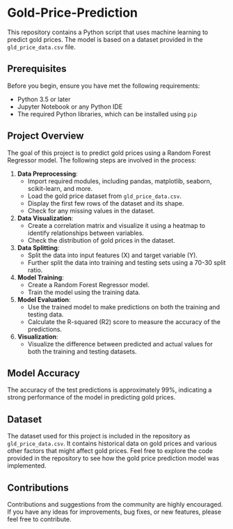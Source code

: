 # Gold-Price-Prediction
This repository contains a Python script that uses machine learning to predict gold prices. 
The model is based on a dataset provided in the `gld_price_data.csv` file.

## Prerequisites
Before you begin, ensure you have met the following requirements:
- Python 3.5 or later
- Jupyter Notebook or any Python IDE
- The required Python libraries, which can be installed using `pip`

## Project Overview
The goal of this project is to predict gold prices using a Random Forest Regressor model. 
The following steps are involved in the process:
1. **Data Preprocessing**:
   - Import required modules, including pandas, matplotlib, seaborn, scikit-learn, and more.
   - Load the gold price dataset from `gld_price_data.csv`.
   - Display the first few rows of the dataset and its shape.
   - Check for any missing values in the dataset.
2. **Data Visualization**:
   - Create a correlation matrix and visualize it using a heatmap to identify relationships between variables.
   - Check the distribution of gold prices in the dataset.
3. **Data Splitting**:
   - Split the data into input features (X) and target variable (Y).
   - Further split the data into training and testing sets using a 70-30 split ratio.
4. **Model Training**:
   - Create a Random Forest Regressor model.
   - Train the model using the training data.
5. **Model Evaluation**:
   - Use the trained model to make predictions on both the training and testing data.
   - Calculate the R-squared (R2) score to measure the accuracy of the predictions.
6. **Visualization**:
   - Visualize the difference between predicted and actual values for both the training and testing datasets.

## Model Accuracy
The accuracy of the test predictions is approximately 99%, indicating a strong performance of the model in predicting gold prices.

## Dataset
The dataset used for this project is included in the repository as `gld_price_data.csv`.
It contains historical data on gold prices and various other factors that might affect gold prices.
Feel free to explore the code provided in the repository to see how the gold price prediction model was implemented.

## Contributions

Contributions and suggestions from the community are highly encouraged. 
If you have any ideas for improvements, bug fixes, or new features, please feel free to contribute. 

